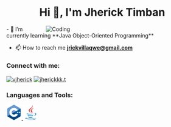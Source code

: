 
<h1 align="center">Hi 👋, I'm Jherick Timban</h1>
<img align="right" alt="Coding" width="400" src="https://media.tenor.com/C3bw77clEhIAAAAC/panda-animated.gif">
- 🌱 I’m currently learning **Java Object-Oriented Programming**

- 📫 How to reach me **jrickvillaqwe@gmail.com**

<h3 align="left">Connect with me:</h3>
<p align="left">
<a href="https://fb.com/vjherick" target="blank"><img align="center" src="https://raw.githubusercontent.com/rahuldkjain/github-profile-readme-generator/master/src/images/icons/Social/facebook.svg" alt="vjherick" height="30" width="40" /></a>
<a href="https://instagram.com/jherickkk.t" target="blank"><img align="center" src="https://raw.githubusercontent.com/rahuldkjain/github-profile-readme-generator/master/src/images/icons/Social/instagram.svg" alt="jherickkk.t" height="30" width="40" /></a>
</p>

<h3 align="left">Languages and Tools:</h3>
<p align="left"> <a href="https://www.w3schools.com/cpp/" target="_blank" rel="noreferrer"> <img src="https://raw.githubusercontent.com/devicons/devicon/master/icons/cplusplus/cplusplus-original.svg" alt="cplusplus" width="40" height="40"/> </a> <a href="https://www.java.com" target="_blank" rel="noreferrer"> <img src="https://raw.githubusercontent.com/devicons/devicon/master/icons/java/java-original.svg" alt="java" width="40" height="40"/> </a> </p>

